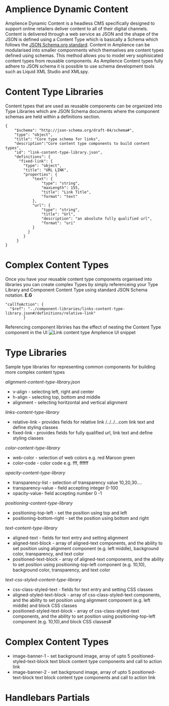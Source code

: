 # Amplience Dynamic Content
Amplience Dynamic Content is a headless CMS specifically designed to support online retailers deliver content to all of their digital channels.  Content is delivered through a web service as JSON and the shape of the JSON is defined using a Content Type which is basically a Schema which follows the [JSON Schema.org standard](http://json-schema.org/).  Content in Amplience can be modularised into smaller componments which themselves are content types defined using schemas.  This method allows you to model very sophisicated content types from reusable components.  As Amplience Content types fully adhere to JSON schema it is possible to use schema development tools such as Liquid XML Studio and XMLspy.

# Content Type Libraries

Content types that are used as reusable components can be organized into Type Libraries which are JSON Schema documents where the component schemas are held within a definitions section.

```
{
    "$schema": "http://json-schema.org/draft-04/schema#",
    "type": "object",
    "title": "Core type schema for links",
    "description":"Core content type components to build content types",
    "id": "link-content-type-library.json",
    "definitions": {
      "fixed-link": {
        "type": "object",
        "title": "URL LINK",
        "properties": {
            "text": {
                "type": "string",
                "maxLength": 155,
                "title": "Link Title",
                "format": "text"
            },
            "url": {
                "type": "string",
                "title": "Url",
                "description": "an absolute fully qualified url",
                "format": "uri"
            }
          }
        }    
     }
}
```
# Complex Content Types
Once you have your reusable content type components organised into libraries you can create complex Types by simply referenceing your Type Library and Component Content Type using standard JSON Schema notation.
**E.G**
```
"callToAction": {
  "$ref": "../component-libraries/links-content-type-library.json#/definitions/relative-link"
        }
```
Referencing component libriries has the effect of nesting the Content Type component in the UI
![Link content type Amplience UI snippet](http://i1.adis.ws/i/jwdemo/link-content-type-UI-snip)

# Type Libraries
Sample type libraries for representing common components for building more complex content types

*alignment-content-type-library.json* 

- v-align - selecting left, right and center   
- h-align - selecting top, bottom and middle
- alignment - selecting horitzontal and vertical alignment

*links-content-type-library*

- relative-link - provides fields for relative link /../../...com link text and define styling classes
- fixed-link - provides fields for fully qualified url, link text and define styling classes

*color-content-type-library*

- web-color - selection of web colors e.g. red Maroon green
- color-code - color code e.g. fff, ffffff

*opacity-content-type-library*

- transparency-list - selection of transparency value 10,20,30....
- transparency-value - field accepting integer 0-100
- opacity-value- field accepting number 0 -1

*positioning-content-type-library*

- positioning-top-left - set the position using top and left
- positioning-bottom-right - set the position using bottom and right

*text-content-type-library*

- aligned-text - fields for text entry and setting alignment
- aligned-text-block - array of aligned-text components, and the ability to set position using alignment component (e.g. left middle), background color, transparency, and text color
- positioned-text-block - array of aligned-text components, and the ability to set position using  positioning-top-left component (e.g. 10,10), background color, transparency, and text color

*text-css-styled-content-type-library*

- css-class-styled-text - fields for text entry and setting CSS classes
- aligned-styled-text-block - array of css-class-styled-text components, and the ability to set position using alignment component (e.g. left middle) and block CSS classes
- positioned-styled-text-block - array of css-class-styled-text components, and the ability to set position using  positioning-top-left component (e.g. 10,10),and block CSS classes#

# Complex Content Types

- image-banner-1 - set background image, array of upto 5 positioned-styled-text-block text block content type components and call to action link
- image-banner-2 - set background image, array of upto 5 positioned-text-block text block content type components and call to action link


# Handlebars Partials

